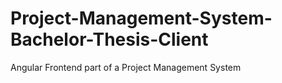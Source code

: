 # Project-Management-System-Bachelor-Thesis-Client
Angular Frontend part of a Project Management System
